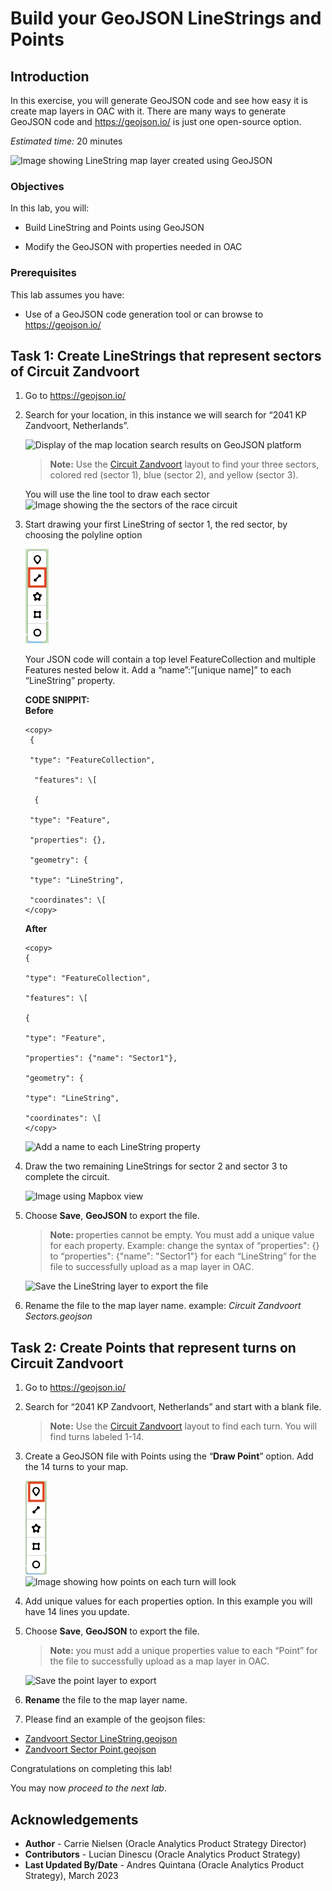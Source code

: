 # Build your GeoJSON LineStrings and Points

## Introduction 

In this exercise, you will generate GeoJSON code and see how easy it is create map layers in OAC with it. There are many ways to generate GeoJSON code and https://geojson.io/ is just one open-source option.

_Estimated time:_ 20 minutes

![Image showing LineString map layer created using GeoJSON](./images/racing-track2.png)

### Objectives

In this lab, you will:

- Build LineString and Points using GeoJSON

- Modify the GeoJSON with properties needed in OAC

### Prerequisites

This lab assumes you have:

- Use of a GeoJSON code generation tool or can browse to https://geojson.io/

## Task 1: Create LineStrings that represent sectors of Circuit Zandvoort

1. Go to <https://geojson.io/>

2. Search for your location, in this instance we will search for “2041 KP Zandvoort, Netherlands”.

    ![Display of the map location search results on GeoJSON platform](./images/track-zandvoort.png)

     >**Note:** Use the [Circuit Zandvoort](https://www.formula1.com/en/racing/2021/Netherlands/Circuit.html) layout to find your three sectors, colored red (sector 1), blue (sector 2), and yellow (sector 3).

     You will use the line tool to draw each sector     
     ![Image showing the the sectors of the race circuit](./images/circuit-schema.png)

3. Start drawing your first LineString of sector 1, the red sector, by choosing the polyline option

    ![Select the polyline tool to begin the LineString](./images/polyline2.png)  

    Your JSON code will contain a top level FeatureCollection and  multiple Features nested below it. Add a “name”:”\[unique name\]” to each “LineString” property.  

    **CODE SNIPPIT:**  
     **Before**
    ```
    <copy>
     {

     "type": "FeatureCollection",

      "features": \[

      {

     "type": "Feature",

     "properties": {},
 
     "geometry": {

     "type": "LineString",

     "coordinates": \[
    </copy>
    ```

    **After**
     ```
     <copy>
    {

     "type": "FeatureCollection",

     "features": \[

     {

     "type": "Feature",

     "properties": {"name": "Sector1"},

     "geometry": {

     "type": "LineString",

     "coordinates": \[
    </copy>
     ```

    ![Add a name to each LineString property](./images/code-snippit2.png)


4. Draw the two remaining LineStrings for sector 2 and sector 3 to complete the circuit.

    ![Image using Mapbox view](./images/complete-circuit.png)

5. Choose **Save**, **GeoJSON** to export the file.

    > **Note:** properties cannot be empty. You must add a unique value for each property. Example: change the syntax of “properties": {} to “properties": {"name": "Sector1"} for each “LineString” for the file to successfully upload as a map layer in OAC.

    ![Save the LineString layer to export the file](./images/save-geojson.png)

6. Rename the file to the map layer name. example: _Circuit Zandvoort Sectors.geojson_

## Task 2: Create Points that represent turns on Circuit Zandvoort

1. Go to <https://geojson.io/>

2. Search for “2041 KP Zandvoort, Netherlands”  and start with a blank file.

    > **Note:** Use the [Circuit Zandvoort](https://www.formula1.com/en/racing/2021/Netherlands/Circuit.html) layout to find each turn. You will find turns labeled 1-14.

3. Create a GeoJSON file with Points using the “**Draw Point**” option. Add the 14 turns to your map.

    ![Select the draw point tool](./images/draw-marker2.png)  
    ![Image showing how points on each turn will look](./images/circuit-zandvoort.png)

4. Add unique values for each properties option. In this example you will have 14 lines you update.

5. Choose **Save**, **GeoJSON** to export the file.

    > **Note:** you must add a unique properties value to each “Point” for the file to successfully upload as a map layer in OAC.

    ![Save the point layer to export](./images/save-geojson.png)

6. **Rename** the file to the map layer name.

7. Please find an example of the geojson files:
- [Zandvoort Sector LineString.geojson](https://objectstorage.us-ashburn-1.oraclecloud.com/p/jyHA4nclWcTaekNIdpKPq3u2gsLb00v_1mmRKDIuOEsp--D6GJWS_tMrqGmb85R2/n/c4u04/b/livelabsfiles/o/labfiles/Zandvoort%20Sector%20LineString.geojson)
- [Zandvoort Sector Point.geojson](https://objectstorage.us-ashburn-1.oraclecloud.com/p/jyHA4nclWcTaekNIdpKPq3u2gsLb00v_1mmRKDIuOEsp--D6GJWS_tMrqGmb85R2/n/c4u04/b/livelabsfiles/o/labfiles/Zandvoort%20Sector%20Point.geojson)

Congratulations on completing this lab!

You may now *proceed to the next lab*.

## **Acknowledgements**

- **Author** - Carrie Nielsen (Oracle Analytics Product Strategy Director)
- **Contributors** - Lucian Dinescu (Oracle Analytics Product Strategy)
- **Last Updated By/Date** - Andres Quintana (Oracle Analytics Product Strategy), March 2023